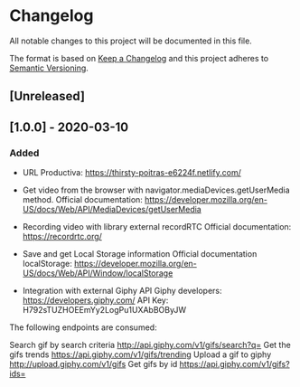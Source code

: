 # Changelog

All notable changes to this project will be documented in this file.

The format is based on [Keep a Changelog](http://keepachangelog.com/en/1.0.0/)
and this project adheres to [Semantic Versioning](http://semver.org/spec/v2.0.0.html).

## [Unreleased]

## [1.0.0] - 2020-03-10

### Added

- URL Productiva: https://thirsty-poitras-e6224f.netlify.com/

- Get video from the browser with navigator.mediaDevices.getUserMedia method.
  Official documentation: https://developer.mozilla.org/en-US/docs/Web/API/MediaDevices/getUserMedia

- Recording video with library external recordRTC
  Official documentation: https://recordrtc.org/

- Save and get Local Storage information
  Official documentation localStorage: https://developer.mozilla.org/en-US/docs/Web/API/Window/localStorage

- Integration with external Giphy API
  Giphy developers: https://developers.giphy.com/
  API Key: H792sTUZHOEEmYy2LogPu1UXAbBOByJW

The following endpoints are consumed:

Search gif by search criteria
http://api.giphy.com/v1/gifs/search?q=
Get the gifs trends
https://api.giphy.com/v1/gifs/trending
Upload a gif to giphy
http://upload.giphy.com/v1/gifs
Get gifs by id
https://api.giphy.com/v1/gifs?ids=
